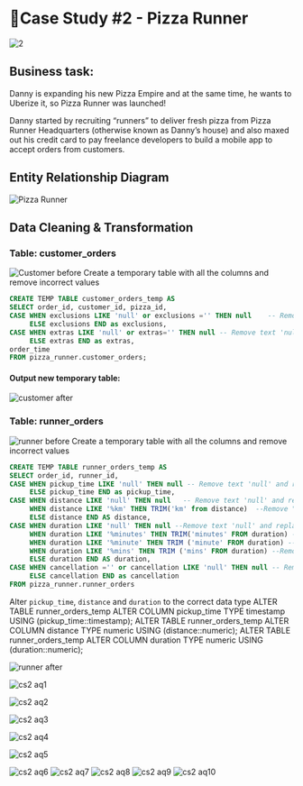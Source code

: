# 🍕Case Study #2 - Pizza Runner
![2](https://github.com/bachbaongan/Portfolio_Data/assets/144385168/2a76e725-e079-44ed-9790-678ef0651712)
## Business task: 
Danny is expanding his new Pizza Empire and at the same time, he wants to Uberize it, so Pizza Runner was launched!

Danny started by recruiting “runners” to deliver fresh pizza from Pizza Runner Headquarters (otherwise known as Danny’s house) and also maxed out his credit card to pay freelance developers to build a mobile app to accept orders from customers.

## Entity Relationship Diagram
![Pizza Runner](https://github.com/bachbaongan/Portfolio_Data/assets/144385168/adbb7d47-6e4b-450b-b419-1d711adac42c)

## Data Cleaning & Transformation
### Table: customer_orders
![Customer before](https://github.com/bachbaongan/Portfolio_Data/assets/144385168/ec282ecd-8476-4ab3-9935-297eda0c09b9)
Create a temporary table with all the columns and remove incorrect values 
~~~~sql
CREATE TEMP TABLE customer_orders_temp AS 
SELECT order_id, customer_id, pizza_id, 
CASE WHEN exclusions LIKE 'null' or exclusions ='' THEN null	-- Remove text 'null' and blank space and replace with null values
	 ELSE exclusions END as exclusions,
CASE WHEN extras LIKE 'null' or extras='' THEN null -- Remove text 'null' and blank space and replace with null values
	 ELSE extras END as extras,
order_time
FROM pizza_runner.customer_orders;
~~~~
#### Output new temporary table:
![customer after](https://github.com/bachbaongan/Portfolio_Data/assets/144385168/804e5878-8c33-4764-9710-2a70b13f5d1a)

### Table: runner_orders
![runner before](https://github.com/bachbaongan/Portfolio_Data/assets/144385168/c195265f-387c-4bb9-aa85-d8b87167837b)
Create a temporary table with all the columns and remove incorrect values 
~~~~sql
CREATE TEMP TABLE runner_orders_temp AS
SELECT order_id, runner_id,
CASE WHEN pickup_time LIKE 'null' THEN null -- Remove text 'null' and replace with null values
	 ELSE pickup_time END as pickup_time, 
CASE WHEN distance LIKE 'null' THEN null   -- Remove text 'null' and replace with null values
	 WHEN distance LIKE '%km' THEN TRIM('km' from distance)  --Remove "km" 
	 ELSE distance END AS distance,
CASE WHEN duration LIKE 'null' THEN null --Remove text 'null' and replace with null values
     WHEN duration LIKE '%minutes' THEN TRIM('minutes' FROM duration) --Remove "minutes" 
	 WHEN duration LIKE '%minute' THEN TRIM ('minute' FROM duration) --Remove "minute" 
	 WHEN duration LIKE '%mins' THEN TRIM ('mins' FROM duration) --Remove "mins" 
	 ELSE duration END AS duration,
CASE WHEN cancellation ='' or cancellation LIKE 'null' THEN null -- Remove text 'null' and blank space and replace with null values
	 ELSE cancellation END as cancellation
FROM pizza_runner.runner_orders
~~~~

Alter `pickup_time`, `distance` and `duration` to the correct data type
ALTER TABLE runner_orders_temp ALTER COLUMN pickup_time TYPE timestamp USING (pickup_time::timestamp);
ALTER TABLE runner_orders_temp ALTER COLUMN distance TYPE numeric USING (distance::numeric);
ALTER TABLE runner_orders_temp ALTER COLUMN duration TYPE numeric USING (duration::numeric);

![runner after](https://github.com/bachbaongan/Portfolio_Data/assets/144385168/32a8eb36-a6e6-418a-b966-c6a2b9b53b8a)

![cs2 aq1](https://github.com/bachbaongan/Portfolio_Data/assets/144385168/171a5c9a-94fa-476c-9e08-9e4d2f9c57a0)

![cs2 aq2](https://github.com/bachbaongan/Portfolio_Data/assets/144385168/fd5a6faf-6fe7-4618-92c1-bdc7d89de1ab)

![cs2 aq3](https://github.com/bachbaongan/Portfolio_Data/assets/144385168/16ac1dcd-f049-4909-b30f-119e0a294fac)


![cs2 aq4](https://github.com/bachbaongan/Portfolio_Data/assets/144385168/6a07d428-48e8-47b9-b7e5-9319c49ffd40)

![cs2 aq5](https://github.com/bachbaongan/Portfolio_Data/assets/144385168/8ed2e41a-6e8f-401c-b2fb-bf5635ebc5d1)

![cs2 aq6](https://github.com/bachbaongan/Portfolio_Data/assets/144385168/b3d65af2-3647-4b5b-8d1e-b82fb20f99e1)
![cs2 aq7](https://github.com/bachbaongan/Portfolio_Data/assets/144385168/8ab29a19-6c4a-4df6-8398-6d3708de7a1f)
![cs2 aq8](https://github.com/bachbaongan/Portfolio_Data/assets/144385168/adcb641e-9d91-4d93-b2e0-f1a6f78be0e2)
![cs2 aq9](https://github.com/bachbaongan/Portfolio_Data/assets/144385168/79dc52d9-947c-4c69-b854-7e608994a4f1)
![cs2 aq10](https://github.com/bachbaongan/Portfolio_Data/assets/144385168/db2e0845-6471-4c1f-a425-524f1a7e64ea)
